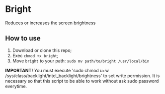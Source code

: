 # Bright
Reduces or increases the screen brightness

## How to use
1. Download or clone this repo;
2. Exec `chmod +x bright`;
3. Move `bright` to your path: `sudo mv path/to/bright /usr/local/bin`

**IMPORTANT!**
You must execute 'sudo chmod u+w /sys/class/backlight/intel_backlight/brightness' to set write permission. It is necessary so that this script to be able to work without ask sudo password everytime.

